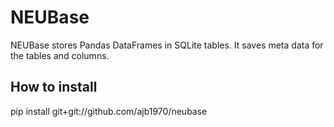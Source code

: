 <h1>NEUBase</h1>

NEUBase stores Pandas DataFrames in SQLite tables. It saves meta data for the tables and columns.

<h2>How to install</h2>
    pip install git+git://github.com/ajb1970/neubase

